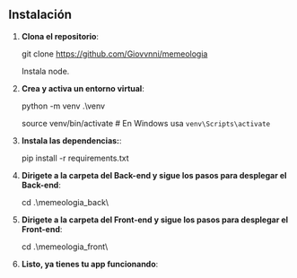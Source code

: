 
## Instalación

1. **Clona el repositorio**:

   git clone https://github.com/Giovvnni/memeologia

   Instala node.

2. **Crea y activa un entorno virtual**:

    python -m venv .\venv
    
    source venv/bin/activate  # En Windows usa `venv\Scripts\activate`

3. **Instala las dependencias:**:

    pip install -r requirements.txt

4. **Dirigete a la carpeta del Back-end y sigue los pasos para desplegar el Back-end**:

   cd .\memeologia_back\


5. **Dirigete a la carpeta del Front-end y sigue los pasos para desplegar el Front-end**:

   cd .\memeologia_front\

6. **Listo, ya tienes tu app funcionando**:
